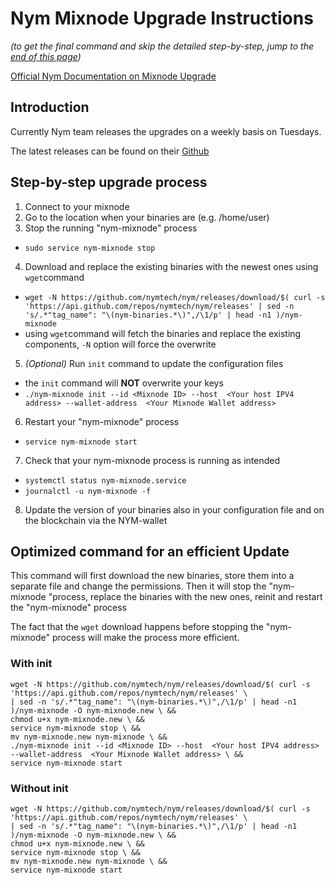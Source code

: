 # Nym Mixnode Upgrade Instructions

*(to get the final command and skip the detailed step-by-step, jump to the [end of this page](#optimized-command-for-an-efficient-update))*

[Official Nym Documentation on Mixnode Upgrade](https://nymtech.net/docs/stable/run-nym-nodes/nodes/mixnodes#upgrading-your-mix-node)

## Introduction

Currently Nym team releases the upgrades on a weekly basis on Tuesdays.

The latest releases can be found on their [Github](https://github.com/nymtech/nym/releases)


## Step-by-step upgrade process

1. Connect to your mixnode
2. Go to the location when your binaries are (e.g. /home/user)
3. Stop the running "nym-mixnode" process
  - `sudo service nym-mixnode stop`
4. Download and replace the existing binaries with the newest ones using `wget`command
  - `wget -N https://github.com/nymtech/nym/releases/download/$( curl -s 'https://api.github.com/repos/nymtech/nym/releases' | sed -n 's/.*"tag_name": "\(nym-binaries.*\)",/\1/p' | head -n1 )/nym-mixnode`
  - using `wget`command will fetch the binaries and replace the existing components, `-N` option will force the overwrite
5. *(Optional)* Run `init` command to update the configuration files
  - the `init` command will **NOT** overwrite your keys
  - `./nym-mixnode init --id <Mixnode ID> --host  <Your host IPV4 address> --wallet-address  <Your Mixnode Wallet address>`
6. Restart your "nym-mixnode" process
  - `service nym-mixnode start`
7. Check that your nym-mixnode process is running as intended
  - `systemctl status nym-mixnode.service`
  - `journalctl -u nym-mixnode -f`
8. Update the version of your binaries also in your configuration file and on the blockchain via the NYM-wallet


## Optimized command for an efficient Update

This command will first download the new binaries, store them into a separate file and change the permissions.
Then it will stop the "nym-mixnode "process, replace the binaries with the new ones, reinit and restart the "nym-mixnode" process

The fact that the `wget` download happens before stopping the "nym-mixnode" process will make the process more efficient.

### With init
```
wget -N https://github.com/nymtech/nym/releases/download/$( curl -s 'https://api.github.com/repos/nymtech/nym/releases' \
| sed -n 's/.*"tag_name": "\(nym-binaries.*\)",/\1/p' | head -n1 )/nym-mixnode -O nym-mixnode.new \ && 
chmod u+x nym-mixnode.new \ && 
service nym-mixnode stop \ && 
mv nym-mixnode.new nym-mixnode \ && 
./nym-mixnode init --id <Mixnode ID> --host  <Your host IPV4 address> --wallet-address  <Your Mixnode Wallet address> \ && 
service nym-mixnode start
```

### Without init
```
wget -N https://github.com/nymtech/nym/releases/download/$( curl -s 'https://api.github.com/repos/nymtech/nym/releases' \
| sed -n 's/.*"tag_name": "\(nym-binaries.*\)",/\1/p' | head -n1 )/nym-mixnode -O nym-mixnode.new \ && 
chmod u+x nym-mixnode.new \ && 
service nym-mixnode stop \ && 
mv nym-mixnode.new nym-mixnode \ &&
service nym-mixnode start
```
